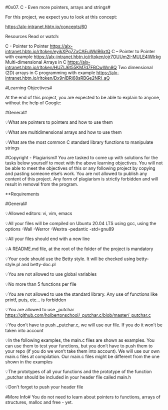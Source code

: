 #0x07. C - Even more pointers, arrays and strings#

For this project, we expect you to look at this concept:

https://alx-intranet.hbtn.io/concepts/60


Resources
Read or watch:

C - Pointer to Pointer https://alx-intranet.hbtn.io/rltoken/eyikXPg7ZxCAEuWklB6xtQ
C – Pointer to Pointer with example https://alx-intranet.hbtn.io/rltoken/ojr7OUUm2I-MULE4lWlrkg
Multi-dimensional Arrays in C https://alx-intranet.hbtn.io/rltoken/HUZIJ6t55KM7d7FBCwWm8Q
Two dimensional (2D) arrays in C programming with example https://alx-intranet.hbtn.io/rltoken/Dx9nIBRj68sRBGe2NRI_aQ


#Learning Objectives#


At the end of this project, you are expected to be able to explain to anyone, without the help of Google:

#General#

💡What are pointers to pointers and how to use them

💡What are multidimensional arrays and how to use them

💡What are the most common C standard library functions to manipulate strings

#Copyright - Plagiarism#
You are tasked to come up with solutions for the tasks below yourself to meet with the above learning objectives.
You will not be able to meet the objectives of this or any following project by copying and pasting someone else’s work.
You are not allowed to publish any content of this project.
Any form of plagiarism is strictly forbidden and will result in removal from the program.

**Requirements

#General#

💡Allowed editors: vi, vim, emacs

💡All your files will be compiled on Ubuntu 20.04 LTS using gcc, using the options -Wall -Werror -Wextra -pedantic -std=gnu89

💡All your files should end with a new line

💡A README.md file, at the root of the folder of the project is mandatory

💡Your code should use the Betty style. It will be checked using betty-style.pl and betty-doc.pl

💡You are not allowed to use global variables

💡No more than 5 functions per file

💡You are not allowed to use the standard library. Any use of functions like printf, puts, etc… is forbidden

💡You are allowed to use _putchar https://github.com/holbertonschool/_putchar.c/blob/master/_putchar.c

💡You don’t have to push _putchar.c, we will use our file. If you do it won’t be taken into account

💡In the following examples, the main.c files are shown as examples. You can use them to test your functions, but you don’t have to push them to your repo (if you do we won’t take them into account). We will use our own main.c files at compilation. Our main.c files might be different from the one shown in the examples

💡The prototypes of all your functions and the prototype of the function _putchar should be included in your header file called main.h

💡Don’t forget to push your header file

#More Info#
You do not need to learn about pointers to functions, arrays of structures, malloc and free - yet.
